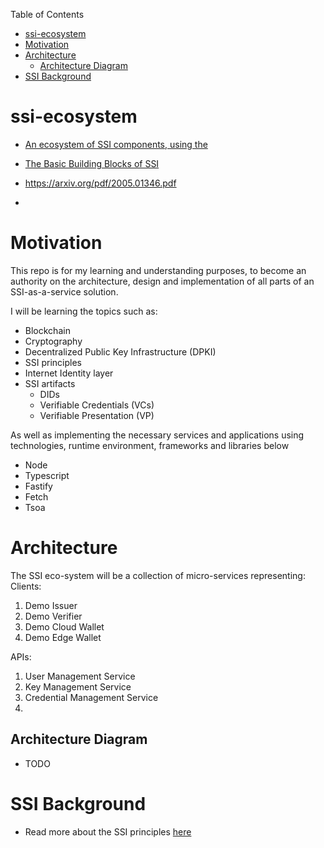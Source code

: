 Table of Contents
- [ssi-ecosystem](#ssi-ecosystem)
- [Motivation](#motivation)
- [Architecture](#architecture)
  - [Architecture Diagram](#architecture-diagram)
- [SSI Background](#ssi-background)

# ssi-ecosystem
- [An ecosystem of SSI components, using the ](https://www.linkedin.com/pulse/project-job-creds-foak-validation-verifiable-dan-gisolfi/)

- [The Basic Building Blocks of SSI](https://freecontent.manning.com/the-basic-building-blocks-of-ssi/)

- https://arxiv.org/pdf/2005.01346.pdf
- 
# Motivation
This repo is for my learning and understanding purposes, to become an authority on the architecture, design and implementation of all parts of an SSI-as-a-service solution.

I will be learning the topics such as:
- Blockchain
- Cryptography
- Decentralized Public Key Infrastructure (DPKI)
- SSI principles
- Internet Identity layer
- SSI artifacts
  - DIDs
  - Verifiable Credentials (VCs)
  - Verifiable Presentation (VP)


As well as implementing the necessary services and applications using technologies, runtime environment, frameworks and libraries below

- Node 
- Typescript
- Fastify 
- Fetch
- Tsoa


# Architecture
The SSI eco-system will be a collection of micro-services representing:
Clients:
1. Demo Issuer
2. Demo Verifier
3. Demo Cloud Wallet
4. Demo Edge Wallet

APIs:
1. User Management Service
2. Key Management Service
3. Credential Management Service
4. 

## Architecture Diagram
  - TODO

# SSI Background
- Read more about the SSI principles [here](docs/ssi-background.md)